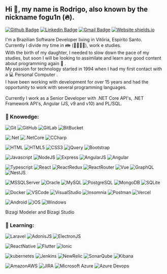 ## Hi 👋, my name is Rodrigo, also known by the nickname fogu1n (:fire:).
[![Github Badge](https://img.shields.io/badge/-fogu1n-000?style=flat-square&logo=Github&logoColor=white&link=https://github.com/fogu1n)](https://github.com/fogu1n)
[![Linkedin Badge](https://img.shields.io/badge/-Rodrigo%20Agostini-0e76a8?style=flat-square&logo=Linkedin&logoColor=white&link=https://www.linkedin.com/in/rodrigo-agostini/)](https://www.linkedin.com/in/rodrigo-agostini) 
[![Gmail Badge](https://img.shields.io/badge/-dev.rodrigoribeiroagostini@gmail.com-EA4335?style=flat-square&logo=Gmail&logoColor=white&link=mailto:dev.rodrigoribeiroagostini@gmail.com)](mailto:dev.rodrigoribeiroagostini@gmail.com)
[![Website shields.io](https://img.shields.io/badge/Website-working%20on%20it-lightgrey)](https://github.com/fogu1n)

I'm a Brazilian Software Developer living in Vitória, Espírito Santo.</br>
Currently I divide my time in :family: (:sparkling_heart::woman::baby::dog:), work e studies.</br>
With the birth of my daughter, I needed to slow down the pace of my studies, but soon I will be looking to assimilate and learn any good content about programming again :rocket: .</br>
My passion for technology started in 1994 when I had my first contact with a 💻 Personal Computer .</br>
I have been working with development for over 15 years and had the opportunity to work with several programming languages.</br>
</br>
Currently I work as a Senior Developer with .NET Core API's, .NET Framework API's, Angular (JS, v9 and v10) and PL/SQL.

### :triangular_flag_on_post: Knowedge:
![Git](https://img.shields.io/badge/-Git-black?style=for-the-badge&logo=git)
![GitHub](https://img.shields.io/badge/-GitHub-181717?style=for-the-badge&logo=github)
![GitLab](https://img.shields.io/badge/-GitLab-181717?style=for-the-badge&logo=gitlab)
![BitBucket](https://img.shields.io/badge/-BitBucket-181717?style=for-the-badge&logo=bitBucket)</br>

![.Net](https://img.shields.io/badge/Framework-5C2D91?style=for-the-badge&logo=.net&logoColor=white)
![.NetCore](https://img.shields.io/badge/Core-5C2D91?style=for-the-badge&logo=.net&logoColor=white)
![CCharp](https://img.shields.io/badge/C%23-239120?style=for-the-badge&logo=c-sharp&logoColor=white)</br>

![HTML](https://img.shields.io/badge/HTML-239120?style=for-the-badge&logo=html5&logoColor=white)
![HTML5](https://img.shields.io/badge/HTML5-E34F26?style=for-the-badge&logo=html5&logoColor=white)
![CSS3](https://img.shields.io/badge/CSS3-1572B6?style=for-the-badge&logo=css3&logoColor=white)
![jQuery](https://img.shields.io/badge/jQuery-0769AD?style=for-the-badge&logo=jquery&logoColor=white)
![Bootstrap](https://img.shields.io/badge/Bootstrap-563D7C?style=for-the-badge&logo=bootstrap&logoColor=white)</br>

![Javascript](https://img.shields.io/badge/JavaScript-323330?style=for-the-badge&logo=javascript&logoColor=F7DF1E)
![NodeJS](https://img.shields.io/badge/Node-43853D?style=for-the-badge&logo=node.js&logoColor=white)
![Express](https://img.shields.io/badge/ExpressJS-404D59?style=for-the-badge&logo=express&logoColor=white)
![AngularJS](https://img.shields.io/badge/AngularJS-E23237?style=for-the-badge&logo=angularjs&logoColor=white)
![Angular](https://img.shields.io/badge/Angular-DD0031?style=for-the-badge&logo=angular&logoColor=white)</br>

![Typescript](https://img.shields.io/badge/TypeScript-007ACC?style=for-the-badge&logo=typescript&logoColor=white)
![React](https://img.shields.io/badge/React-20232A?style=for-the-badge&logo=react&logoColor=61DAFB)
![ReactRedux](https://img.shields.io/badge/Redux-593D88?style=for-the-badge&logo=redux&logoColor=white)
![ReactRouter](https://img.shields.io/badge/React_Router-CA4245?style=for-the-badge&logo=react-router&logoColor=white)
![Vue](https://img.shields.io/badge/Vue.js-35495E?style=for-the-badge&logo=vue.js&logoColor=4FC08D)
![GraphQL](https://img.shields.io/badge/GraphQL-E10098?style=for-the-badge&logo=GraphQL&logoColor=white)
![NestJS](https://img.shields.io/badge/-NestJS-E0234E?style=for-the-badge&logo=nestjs&logoColor=white)</br>

![MSSQLServer](https://img.shields.io/badge/-SQL%20Server-CC2927?style=for-the-badge&logo=microsoft-sql-server&logoColor=white)
![Oracle](https://img.shields.io/badge/-Oracle-F80000?style=for-the-badge&logo=oracle&logoColor=white)
![MySQL](https://img.shields.io/badge/MySQL-4479A1?style=for-the-badge&logo=mysql&logoColor=white)
![PostgreSQL](https://img.shields.io/badge/PostgreSQL-316192?style=for-the-badge&logo=postgresql&logoColor=white)
![MongoDB](https://img.shields.io/badge/MongoDB-4EA94B?style=for-the-badge&logo=mongodb&logoColor=white)
![SQLite](https://img.shields.io/badge/SQLite-07405E?style=for-the-badge&logo=sqlite&logoColor=white)</br>

![Docker](https://img.shields.io/badge/Docker-2496ED?style=for-the-badge&logo=Docker&logoColor=white)
![VSCode](https://img.shields.io/badge/-VSCode-007ACC?style=for-the-badge&logo=visual-studio-code&logoColor=white)
![VisualStudio](https://img.shields.io/badge/-Visual_Studio-5C2D91?style=for-the-badge&logo=visual-studio&logoColor=white)
![Insomnia](https://img.shields.io/badge/-Insomnia-5849BE?style=for-the-badge&logo=insomnia&logoColor=white)
![Postman](https://img.shields.io/badge/-Postman-FF6C37?style=for-the-badge&logo=postman&logoColor=white)
![Vercel](https://img.shields.io/badge/-Vercel-000000?style=for-the-badge&logo=vercel&logoColor=white)</br>

![Android](https://img.shields.io/badge/Android-3DDC84?style=for-the-badge&logo=android&logoColor=white)
![iOS](https://img.shields.io/badge/iOS-000000?style=for-the-badge&logo=ios&logoColor=white)
![Windows](https://img.shields.io/badge/Windows-0078D6?style=for-the-badge&logo=windows&logoColor=white)</br>

Bizagi Modeler and Bizagi Studio</br>

### :beginner: Learning:
![Laravel](https://img.shields.io/badge/Laravel-FF2D20?style=for-the-badge&logo=laravel&logoColor=61DAFB)
![AdonisJS](https://img.shields.io/badge/AdonisJS-220052?style=for-the-badge&logo=adonisjs&logoColor=61DAFB)
![ElectronJS](https://img.shields.io/badge/ElectronJS-47848F?style=for-the-badge&logo=electron&logoColor=61DAFB)</br>

![ReactNative](https://img.shields.io/badge/React_Native-20232A?style=for-the-badge&logo=react&logoColor=61DAFB)
![Flutter](https://img.shields.io/badge/Flutter-02569B?style=for-the-badge&logo=flutter&logoColor=61DAFB)
![Ionic](https://img.shields.io/badge/Ionic-3880FF?style=for-the-badge&logo=Ionic&logoColor=61DAFB)</br>

![kubernetes](https://img.shields.io/badge/kubernetes-326CE5?style=for-the-badge&logo=kubernetes&logoColor=white)
![Jenkins](https://img.shields.io/badge/Jenkins-D24939?style=for-the-badge&logo=jenkins&logoColor=white)
![NewRelic](https://img.shields.io/badge/newrelic-008C99?style=for-the-badge&logo=new-relic&logoColor=white)
![SonarQube](https://img.shields.io/badge/SonarQube-4E9BCD?style=for-the-badge&logo=SonarQube&logoColor=white)
![Kibana](https://img.shields.io/badge/Kibana-005571?style=for-the-badge&logo=Kibana&logoColor=white)

![AmazonAWS](https://img.shields.io/badge/Amazon_AWS-232F3E?style=for-the-badge&logo=amazon-aws&logoColor=white)
![JIRA](https://img.shields.io/badge/-JIRA-0052CC?style=for-the-badge&logo=jira)
![Microsoft Azure](https://img.shields.io/badge/Microsoft%20Azure-0089D6?style=for-the-badge&logo=microsoft-azure&logoColor=white)
![Azure Devops](https://img.shields.io/badge/Azure_Devops-0078D7?style=for-the-badge&logo=azuredevops&logoColor=white)</br>




<!-- 
Operarional Systems </br>
![Android](https://img.shields.io/badge/-Android-3DDC84?style=for-the-badge&logo=android&logoColor=white)
![iOS](https://img.shields.io/badge/-iOS-000000?style=for-the-badge&logo=ios&logoColor=white)
![Windows](https://img.shields.io/badge/-Windows-0078D6?style=for-the-badge&logo=windows&logoColor=white)</br>


SKILLS
https://img.shields.io/badge/HTML-239120?style=for-the-badge&logo=html5&logoColor=white
https://img.shields.io/badge/CSS-239120?&style=for-the-badge&logo=css3&logoColor=white
https://img.shields.io/badge/JavaScript-323330?style=for-the-badge&logo=javascript&logoColor=F7DF1E
https://img.shields.io/badge/jQuery-0769AD?style=for-the-badge&logo=jquery&logoColor=white

https://img.shields.io/badge/HTML5-E34F26?style=for-the-badge&logo=html5&logoColor=white
https://img.shields.io/badge/CSS3-1572B6?style=for-the-badge&logo=css3&logoColor=white

https://img.shields.io/badge/C%23-239120?style=for-the-badge&logo=c-sharp&logoColor=white
https://img.shields.io/badge/.NET-5C2D91?style=for-the-badge&logo=.net&logoColor=white

https://img.shields.io/badge/Node.js-43853D?style=for-the-badge&logo=node.js&logoColor=white
https://img.shields.io/badge/Express.js-404D59?style=for-the-badge
https://img.shields.io/badge/AngularJS-E23237?style=for-the-badge&logo=angularjs&logoColor=white
https://img.shields.io/badge/Angular-DD0031?style=for-the-badge&logo=angular&logoColor=white
https://img.shields.io/badge/React-20232A?style=for-the-badge&logo=react&logoColor=61DAFB
https://img.shields.io/badge/TypeScript-007ACC?style=for-the-badge&logo=typescript&logoColor=white



https://img.shields.io/badge/React_Native-20232A?style=for-the-badge&logo=react&logoColor=61DAFB
https://img.shields.io/badge/Redux-593D88?style=for-the-badge&logo=redux&logoColor=white
https://img.shields.io/badge/React_Router-CA4245?style=for-the-badge&logo=react-router&logoColor=white
https://img.shields.io/badge/Vue.js-35495E?style=for-the-badge&logo=vue.js&logoColor=4FC08D
https://img.shields.io/badge/Bootstrap-563D7C?style=for-the-badge&logo=bootstrap&logoColor=white
https://img.shields.io/badge/styled--components-DB7093?style=for-the-badge&logo=styled-components&logoColor=white

https://img.shields.io/badge/-SQL%20Server-CC2927?style=flat-square&logo=microsoft-sql-server&logoColor=white
https://img.shields.io/badge/MySQL-00000F?style=for-the-badge&logo=mysql&logoColor=white
https://img.shields.io/badge/PostgreSQL-316192?style=for-the-badge&logo=postgresql&logoColor=white
https://img.shields.io/badge/MongoDB-4EA94B?style=for-the-badge&logo=mongodb&logoColor=white
https://img.shields.io/badge/SQLite-07405E?style=for-the-badge&logo=sqlite&logoColor=white
	
https://img.shields.io/badge/Amazon_AWS-232F3E?style=for-the-badge&logo=amazon-aws&logoColor=white
https://img.shields.io/badge/Microsoft_Azure-0089D6?style=for-the-badge&logo=microsoft-azure&logoColor=white

https://img.shields.io/badge/Microsoft-666666?style=for-the-badge&logo=microsoft&logoColor=white
https://img.shields.io/badge/Microsoft_SharePoint-0078D4?style=for-the-badge&logo=microsoft-sharepoint&logoColor=white





KNOWEDGE
https://img.shields.io/badge/Xamarin-3498DB?style=for-the-badge&logo=xamarin&logoColor=white
https://img.shields.io/badge/PHP-777BB4?style=for-the-badge&logo=php&logoColor=white
https://img.shields.io/badge/Swift-FA7343?style=for-the-badge&logo=swift&logoColor=white
https://img.shields.io/badge/Dart-0175C2?style=for-the-badge&logo=dart&logoColor=white
https://img.shields.io/badge/Laravel-FF2D20?style=for-the-badge&logo=laravel&logoColor=white
https://img.shields.io/badge/Flutter-02569B?style=for-the-badge&logo=flutter&logoColor=white
-->

<!--
https://simpleicons.org/?q=dot

GROUP
![Discord](https://img.shields.io/badge/Discord-7289DA?style=for-the-badge&logo=discord&logoColor=white)
![Slack](https://img.shields.io/badge/Slack-4A154B?style=for-the-badge&logo=slack&logoColor=white)
![Microsoft Teams](https://img.shields.io/badge/Microsoft_Teams-6264A7?style=for-the-badge&logo=microsoft-teams&logoColor=white)

https://github.com/alexandresanlim/Badges4-README.md-Profile

[![Twitter Badge](https://img.shields.io/badge/-@dieegosf-6633cc?style=flat-square&labelColor=6633cc&logo=twitter&logoColor=white&link=https://twitter.com/dieegosf)](https://twitter.com/dieegosf) 
https://encycolorpedia.pt/0e76a8
https://www.schemecolor.com/gmail-logo-colors.php

- [Courses](https://www.treinaweb.com.br/cursos-online?q=fagner+pinheiro) 👨🏼‍🏫 - It's are technical courses on many technologies, such as Django, Flask, Python, Kotlin, Flutter, Dart, Git and more
- [Blog](https://www.treinaweb.com.br/blog/author/fagner-pinheiro/) ✍🏼 - I'm write about many things.
- [Website](https://fagnerpsantos.dev/) 💻 - Working on it.

**fogu1n/fogu1n** is a ✨ _special_ ✨ repository because its `README.md` (this file) appears on your GitHub profile.
Here are some ideas to get you started:
- 🔭 I’m currently working on ...
- 🌱 I’m currently learning ...
- 👯 I’m looking to collaborate on ...
- 🤔 I’m looking for help with ...
- 💬 Ask me about ...
- 📫 How to reach me: ...
- 😄 Pronouns: ...
- ⚡ Fun fact: ...
:trophy:
:dart:
:mortar_board:
https://gist.github.com/rxaviers/7360908

## ⚡ Technologies

These are some of the technologies and tools that I work with:



![Google Cloud](https://img.shields.io/badge/Google%20Cloud-4285F4?style=flat-square&logo=google-cloud&logoColor=white)
![Firebase](https://img.shields.io/badge/Firebase-FFCA28?style=flat-square&logo=firebase&logoColor=white)

![IntelliJ](https://img.shields.io/badge/-IntelliJ%20IDEA-black?style=flat-square&logo=intellij-idea&logoColor=white)
-->
